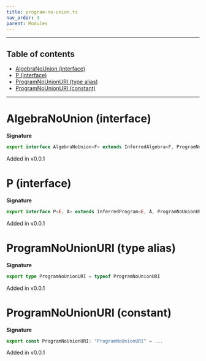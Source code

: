 ```yaml
---
title: program-no-union.ts
nav_order: 3
parent: Modules
---
```


---

<h2 class="text-delta">Table of contents</h2>

- [AlgebraNoUnion (interface)](#algebranounion-interface)
- [P (interface)](#p-interface)
- [ProgramNoUnionURI (type alias)](#programnounionuri-type-alias)
- [ProgramNoUnionURI (constant)](#programnounionuri-constant)

---

# AlgebraNoUnion (interface)

**Signature**

```ts
export interface AlgebraNoUnion<F> extends InferredAlgebra<F, ProgramNoUnionURI> {}
```

Added in v0.0.1

# P (interface)

**Signature**

```ts
export interface P<E, A> extends InferredProgram<E, A, ProgramNoUnionURI> {}
```

Added in v0.0.1

# ProgramNoUnionURI (type alias)

**Signature**

```ts
export type ProgramNoUnionURI = typeof ProgramNoUnionURI
```

Added in v0.0.1

# ProgramNoUnionURI (constant)

**Signature**

```ts
export const ProgramNoUnionURI: "ProgramNoUnionURI" = ...
```

Added in v0.0.1
